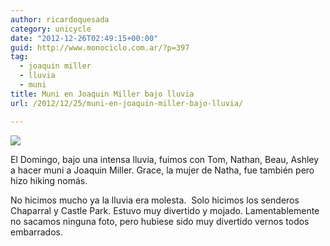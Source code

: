 ```yaml
---
author: ricardoquesada
category: unicycle
date: "2012-12-26T02:49:15+00:00"
guid: http://www.monociclo.com.ar/?p=397
tag:
  - joaquin miller
  - lluvia
  - muni
title: Muni en Joaquin Miller bajo lluvia
url: /2012/12/25/muni-en-joaquin-miller-bajo-lluvia/

---
```

![](https://lh3.googleusercontent.com/-UTkBHqIeuus/UNumsxA4OoI/AAAAAAAArAo/3U7S9eVIu4Q/s400/IMG_2055.JPG)

El Domingo, bajo una intensa lluvia, fuimos con Tom, Nathan, Beau, Ashley a hacer muni a Joaquin Miller. Grace, la mujer de Natha, fue también pero hizo hiking nomás.

No hicimos mucho ya la lluvia era molesta.  Solo hicimos los senderos Chaparral y Castle Park. Estuvo muy divertido y mojado. Lamentablemente no sacamos ninguna foto, pero hubiese sido muy divertido vernos todos embarrados.
